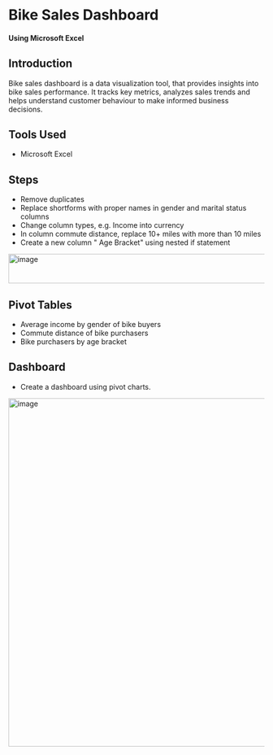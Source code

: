 # Bike Sales Dashboard
#### Using Microsoft Excel


## Introduction
Bike sales dashboard is a data visualization tool, that provides insights into bike sales performance. It tracks key metrics, analyzes sales trends and helps understand customer behaviour to make informed business decisions.

## Tools Used
- Microsoft Excel

## Steps
- Remove duplicates
- Replace shortforms with proper names in gender and marital status columns
- Change column types, e.g. Income into currency
- In column commute distance, replace 10+ miles with more than 10 miles
- Create a new column " Age Bracket" using nested if statement
<img width="558" height="58" alt="image" src="https://github.com/user-attachments/assets/d8adf0c1-82d8-4e46-bdc5-13e965fbf387" />

## Pivot Tables
- Average income by gender of bike buyers
- Commute distance of bike purchasers
- Bike purchasers by age bracket

## Dashboard
- Create a dashboard using pivot charts.
<img width="1135" height="685" alt="image" src="https://github.com/user-attachments/assets/07c67d8c-12c5-43a3-b9c1-5d210cbb3a25" />
